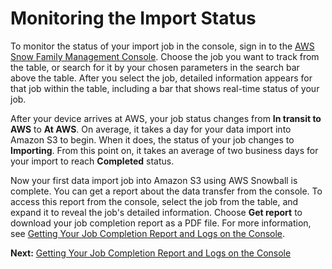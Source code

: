# Monitoring the Import Status<a name="monitor-status"></a>

To monitor the status of your import job in the console, sign in to the [AWS Snow Family Management Console](https://console.aws.amazon.com/snowfamily/home)\. Choose the job you want to track from the table, or search for it by your chosen parameters in the search bar above the table\. After you select the job, detailed information appears for that job within the table, including a bar that shows real\-time status of your job\.

After your device arrives at AWS, your job status changes from **In transit to AWS** to **At AWS**\. On average, it takes a day for your data import into Amazon S3 to begin\. When it does, the status of your job changes to **Importing**\. From this point on, it takes an average of two business days for your import to reach **Completed** status\.

Now your first data import job into Amazon S3 using AWS Snowball is complete\. You can get a report about the data transfer from the console\. To access this report from the console, select the job from the table, and expand it to reveal the job's detailed information\. Choose **Get report** to download your job completion report as a PDF file\. For more information, see [Getting Your Job Completion Report and Logs on the Console](report.md)\.

**Next:** [Getting Your Job Completion Report and Logs on the Console](report.md) 